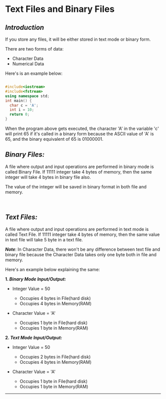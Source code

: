 # Text Files and Binary Files 

## _Introduction_

If you store any files, it will be either stored in text mode or binary form. 

There are two forms of data:

- Character Data  
- Numerical Data

Here's is an example below:

```C++

#include<iostream>
#include<fstream>
using namespace std;
int main() {
  char c = 'A';
  int i = 10;
  return 0;
}

```

When the program above gets executed, the character 'A' in the variable 'c' will print 65 if it's called in a binary form because the ASCII value of 'A' is 65, and the binary equivalent of 65 is 01000001.

## _Binary Files:_

A file where output and input operations are performed in binary mode is called Binary File. If 11111 integer take 4 bytes of memory, then the same integer will take 4 bytes in binary file also.

The value of the integer will be saved in binary format in both file and memory.

<br />

## _Text Files:_

A file where output and input operations are performed in text mode is called Text File. If 11111 integer take 4 bytes of memory, then the same value in text file will take 5 byte in a text file.

__*Note*__: In Character Data, there won't be any difference between text file and binary file because the Character Data takes only one byte both in file and memory.

Here's an example below explaining the same:

__1. *Binary Mode Input/Output:*__

   - Integer Value = 50
       - Occupies 4 bytes in File(hard disk)
       - Occupies 4 bytes in Memory(RAM)
   
   - Character Value = 'A'
       - Occupies 1 byte in File(hard disk)
       - Occupies 1 byte in Memory(RAM)
   

__2. *Text Mode Input/Output:*__

   - Integer Value = 50
       - Occupies 2 bytes in File(hard disk)
       - Occupies 4 bytes in Memory(RAM)
   
   - Character Value = 'A'
       - Occupies 1 byte in File(hard disk)
       - Occupies 1 byte in Memory(RAM)


---



